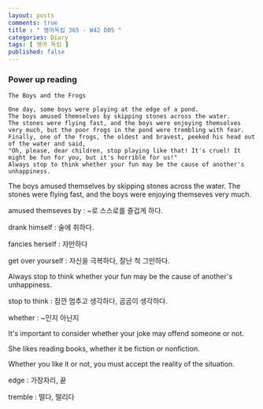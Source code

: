 ```yaml
---
layout: posts
comments: true
title : " 영어독립 365 - W42 D05 "
categories: Diary
tags: [ 영어 독립 ]
published: false
---
```


### Power up reading

```text
The Boys and the Frogs

One day, some boys were playing at the edge of a pond.
The boys amused themselves by skipping stones across the water.
The stones were flying fast, and the boys were enjoying themselves very much, but the poor frogs in the pond were trembling with fear.
Finally, one of the frogs, the oldest and bravest, peeked his head out of the water and said,
"Oh, please, dear children, stop playing like that! It's cruel! It might be fun for you, but it's horrible for us!"
Always stop to think whether your fun may be the cause of another's unhappiness.
```

The boys amused themselves by skipping stones across the water.
The stones were flying fast, and the boys were enjoying themseves very much.

amused themseves by
 : ~로 스스로를 즐겁게 하다.

drank himself
 : 술에 취하다.

fancies herself
 : 자만하다

get over yourself
 : 자신을 극복하다, 잘난 척 그만하다.

Always stop to think whether your fun may be the cause of another's unhappiness.

stop to think
 : 잠깐 멈추고 생각하다, 곰곰이 생각하다.

whether
 : ~인지 아닌지

It's important to consider whether your joke may offend someone or not.

She likes reading books, whether it be fiction or nonfiction.

Whether you like it or not, you must accept the reality of the situation.

edge
 : 가장자리, 끝

tremble
 : 떨다, 떨리다
